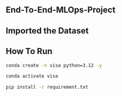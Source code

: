 ## End-To-End-MLOps-Project

## Imported the Dataset







## How To Run

```bash
conda create -n visa python=3.12 -y

conda activate visa

pip install -r requirement.txt

```




